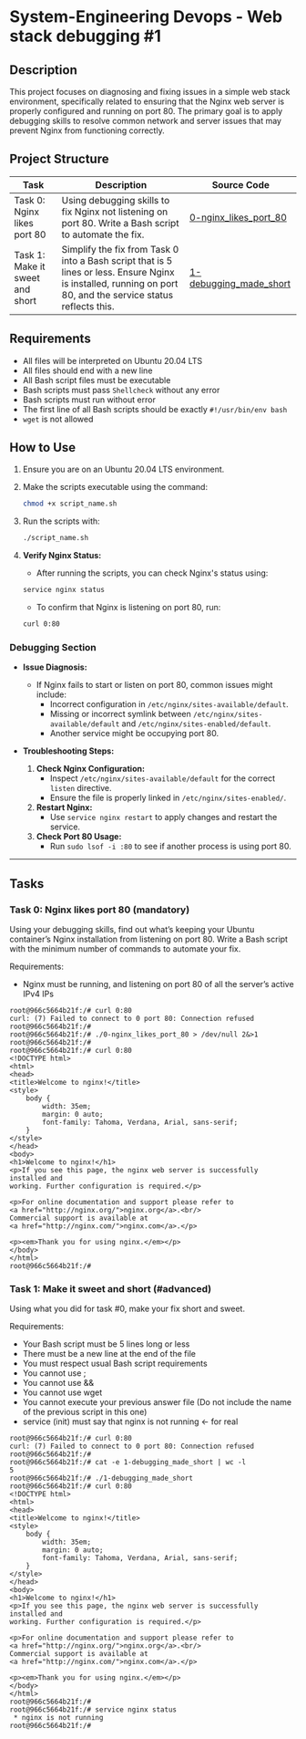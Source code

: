 # System-Engineering Devops - Web stack debugging #1

## Description

This project focuses on diagnosing and fixing issues in a simple web stack environment, specifically related to ensuring that the Nginx web server is properly configured and running on port 80. The primary goal is to apply debugging skills to resolve common network and server issues that may prevent Nginx from functioning correctly.

## Project Structure

| Task | Description | Source Code |
|------|-------------|-------------|
| Task 0: Nginx likes port 80 | Using debugging skills to fix Nginx not listening on port 80. Write a Bash script to automate the fix. | [0-nginx_likes_port_80](./0-nginx_likes_port_80) |
| Task 1: Make it sweet and short | Simplify the fix from Task 0 into a Bash script that is 5 lines or less. Ensure Nginx is installed, running on port 80, and the service status reflects this. | [1-debugging_made_short](./1-debugging_made_short) |

## Requirements
- All files will be interpreted on Ubuntu 20.04 LTS
- All files should end with a new line
- All Bash script files must be executable
- Bash scripts must pass `Shellcheck` without any error
- Bash scripts must run without error
- The first line of all Bash scripts should be exactly `#!/usr/bin/env bash`
- `wget` is not allowed

## How to Use

1. Ensure you are on an Ubuntu 20.04 LTS environment.
2. Make the scripts executable using the command:
   ```bash
   chmod +x script_name.sh
   ```
3. Run the scripts with:
   ```bash
   ./script_name.sh
   ```
   
4. **Verify Nginx Status:**
   - After running the scripts, you can check Nginx's status using:
   ```bash
   service nginx status
   ```
   - To confirm that Nginx is listening on port 80, run:
   ```bash
   curl 0:80
   ```

### Debugging Section

- **Issue Diagnosis:**
  - If Nginx fails to start or listen on port 80, common issues might include:
    - Incorrect configuration in `/etc/nginx/sites-available/default`.
    - Missing or incorrect symlink between `/etc/nginx/sites-available/default` and `/etc/nginx/sites-enabled/default`.
    - Another service might be occupying port 80.

- **Troubleshooting Steps:**
  1. **Check Nginx Configuration:**
     - Inspect `/etc/nginx/sites-available/default` for the correct `listen` directive.
     - Ensure the file is properly linked in `/etc/nginx/sites-enabled/`.
  2. **Restart Nginx:**
     - Use `service nginx restart` to apply changes and restart the service.
  3. **Check Port 80 Usage:**
     - Run `sudo lsof -i :80` to see if another process is using port 80.

---

## Tasks

### Task 0: Nginx likes port 80 (mandatory)
Using your debugging skills, find out what’s keeping your Ubuntu container’s Nginx installation from listening on port 80. Write a Bash script with the minimum number of commands to automate your fix.

Requirements:
- Nginx must be running, and listening on port 80 of all the server’s active IPv4 IPs

```
root@966c5664b21f:/# curl 0:80
curl: (7) Failed to connect to 0 port 80: Connection refused
root@966c5664b21f:/#
root@966c5664b21f:/# ./0-nginx_likes_port_80 > /dev/null 2&>1
root@966c5664b21f:/#
root@966c5664b21f:/# curl 0:80
<!DOCTYPE html>
<html>
<head>
<title>Welcome to nginx!</title>
<style>
    body {
        width: 35em;
        margin: 0 auto;
        font-family: Tahoma, Verdana, Arial, sans-serif;
    }
</style>
</head>
<body>
<h1>Welcome to nginx!</h1>
<p>If you see this page, the nginx web server is successfully installed and
working. Further configuration is required.</p>

<p>For online documentation and support please refer to
<a href="http://nginx.org/">nginx.org</a>.<br/>
Commercial support is available at
<a href="http://nginx.com/">nginx.com</a>.</p>

<p><em>Thank you for using nginx.</em></p>
</body>
</html>
root@966c5664b21f:/#
```

### Task 1: Make it sweet and short (#advanced)
Using what you did for task #0, make your fix short and sweet.

Requirements:

- Your Bash script must be 5 lines long or less
- There must be a new line at the end of the file
- You must respect usual Bash script requirements
- You cannot use ;
- You cannot use &&
- You cannot use wget
- You cannot execute your previous answer file (Do not include the name of the previous script in this one)
- service (init) must say that nginx is not running ← for real

```
root@966c5664b21f:/# curl 0:80
curl: (7) Failed to connect to 0 port 80: Connection refused
root@966c5664b21f:/#
root@966c5664b21f:/# cat -e 1-debugging_made_short | wc -l
5
root@966c5664b21f:/# ./1-debugging_made_short
root@966c5664b21f:/# curl 0:80
<!DOCTYPE html>
<html>
<head>
<title>Welcome to nginx!</title>
<style>
    body {
        width: 35em;
        margin: 0 auto;
        font-family: Tahoma, Verdana, Arial, sans-serif;
    }
</style>
</head>
<body>
<h1>Welcome to nginx!</h1>
<p>If you see this page, the nginx web server is successfully installed and
working. Further configuration is required.</p>

<p>For online documentation and support please refer to
<a href="http://nginx.org/">nginx.org</a>.<br/>
Commercial support is available at
<a href="http://nginx.com/">nginx.com</a>.</p>

<p><em>Thank you for using nginx.</em></p>
</body>
</html>
root@966c5664b21f:/#
root@966c5664b21f:/# service nginx status
 * nginx is not running
root@966c5664b21f:/#
```
